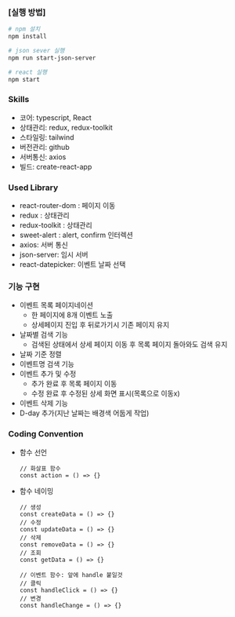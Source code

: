 ### [실행 방법]
```bash
# npm 설치
npm install

# json sever 실행
npm run start-json-server

# react 실행
npm start
```

### Skills
- 코어: typescript, React
- 상태관리: redux, redux-toolkit
- 스타일링: tailwind
- 버전관리: github
- 서버통신: axios
- 빌드: create-react-app

### Used Library
- react-router-dom : 페이지 이동
- redux : 상태관리
- redux-toolkit : 상태관리
- sweet-alert : alert, confirm 인터렉션
- axios: 서버 통신
- json-server: 임시 서버
- react-datepicker: 이벤트 날짜 선택

### 기능 구현
- 이벤트 목록 페이지네이션
    - 한 페이지에 8개 이벤트 노출
    - 상세페이지 진입 후 뒤로가기시 기존 페이지 유지
- 날짜별 검색 기능
    - 검색된 상태에서 상세 페이지 이동 후 목록 페이지 돌아와도 검색 유지
- 날짜 기준 정렬
- 이벤트명 검색 기능
- 이벤트 추가 및 수정
    - 추가 완료 후 목록 페이지 이동
    - 수정 완료 후 수정된 상세 화면 표시(목록으로 이동x)
- 이벤트 삭제 기능
- D-day 추가(지난 날짜는 배경색 어둡게 작업)

### Coding Convention

- 함수 선언

  ```
  // 화살표 함수
  const action = () => {}
  ```

- 함수 네이밍

  ```
  // 생성
  const createData = () => {}
  // 수정
  const updateData = () => {}
  // 삭제
  const removeData = () => {}
  // 조회
  const getData = () => {}

  // 이벤트 함수: 앞에 handle 붙일것
  // 클릭
  const handleClick = () => {}
  // 변경
  const handleChange = () => {}
  ```